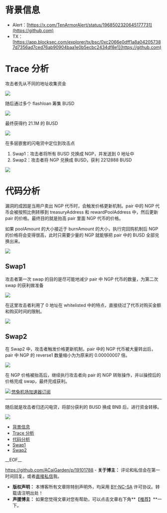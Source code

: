 # 背景信息

* Alert：[https://x.com/TenArmorAlert/status/1968502320645177731](https://github.com)
* TX：[https://app.blocksec.com/explorer/tx/bsc/0xc2066e0dff1a8a042057387d7356ad7ced76ab90904baa1e0b5ecbc2434df8e1](https://github.com)

# Trace 分析

攻击者先从不同的地址收集资金

[![](https://img2024.cnblogs.com/blog/1483609/202509/1483609-20250919220926844-1243867975.png)](https://img2024.cnblogs.com/blog/1483609/202509/1483609-20250919220926844-1243867975.png)

随后通过多个 flashloan 筹集 BUSD

[![](https://img2024.cnblogs.com/blog/1483609/202509/1483609-20250919220944226-879504120.png)](https://img2024.cnblogs.com/blog/1483609/202509/1483609-20250919220944226-879504120.png)

最终获得约 21.1M 的 BUSD

[![](https://img2024.cnblogs.com/blog/1483609/202509/1483609-20250919220957810-1009710658.png)](https://img2024.cnblogs.com/blog/1483609/202509/1483609-20250919220957810-1009710658.png)

在多层嵌套的闪电贷中定位到攻击点

1. Swap1：攻击者将所有 BUSD 兑换成 NGP，并发送到 0 地址中
2. Swap2：攻击者将 NGP 兑换成 BUSD，获利 2212888 BUSD

[![](https://img2024.cnblogs.com/blog/1483609/202509/1483609-20250919221027252-630477346.png)](https://img2024.cnblogs.com/blog/1483609/202509/1483609-20250919221027252-630477346.png)

# 代码分析

漏洞的成因是当用户卖出 NGP 代币时，会触发价格更新机制。pair 中的 NGP 代币会被按照比例转移到 treasuryAddress 和 rewardPoolAddress 中，然后更新 pair 的价格。最终目的就是抬高 pair 里面 NGP 代币的价格。

如果 poolAmount 的大小接近于 burnAmount 的大小，执行完回购机制后 NGP 的价格将会变得很高，此时只需要少量的 NGP 就能够把 pair 中的 BUSD 全部兑换出来。

[![](https://img2024.cnblogs.com/blog/1483609/202509/1483609-20250919221048953-365151837.png)](https://img2024.cnblogs.com/blog/1483609/202509/1483609-20250919221048953-365151837.png)

## Swap1

攻击者第一次 swap 的目的是尽可能地减少 pair 中 NGP 代币的数量，为第二次 swap 的获利做准备

[![](https://img2024.cnblogs.com/blog/1483609/202509/1483609-20250919221104205-285890959.png)](https://img2024.cnblogs.com/blog/1483609/202509/1483609-20250919221104205-285890959.png)

在这里攻击者利用了 0 地址在 whitelisted 中的特点，直接绕过了代币对购买金额和购买时间的限制。

[![](https://img2024.cnblogs.com/blog/1483609/202509/1483609-20250919221120064-799422527.png)](https://img2024.cnblogs.com/blog/1483609/202509/1483609-20250919221120064-799422527.png)

## Swap2

在 Swap2 中，攻击者触发价格更新机制，pair 中的 NGP 代币被大量转出后，pair 中 NGP 的 reverse1 数量缩小为为原来的 0.00000007 倍。

[![](https://img2024.cnblogs.com/blog/1483609/202509/1483609-20250919221144439-1277992.png)](https://img2024.cnblogs.com/blog/1483609/202509/1483609-20250919221144439-1277992.png)

在 NGP 价格被抬高后，继续执行攻击者向 pair 的 NGP 转账操作，并以操控后的价格完成 swap，最终完成获利。

[![](https://img2024.cnblogs.com/blog/1483609/202509/1483609-20250919221157952-629105006.png)](https://img2024.cnblogs.com/blog/1483609/202509/1483609-20250919221157952-629105006.png):[悠兔机场加速器订阅](https://www.baijiatu.com)

---

随后就是攻击者归还闪电贷，将部分获利的 BUSD 换成 BNB 后，进行资金转移。

[![](https://img2024.cnblogs.com/blog/1483609/202509/1483609-20250919221210953-791048741.png)](https://img2024.cnblogs.com/blog/1483609/202509/1483609-20250919221210953-791048741.png)

* [背景信息](#%E8%83%8C%E6%99%AF%E4%BF%A1%E6%81%AF)
* [Trace 分析](#trace-%E5%88%86%E6%9E%90)
* [代码分析](#%E4%BB%A3%E7%A0%81%E5%88%86%E6%9E%90)
* [Swap1](#swap1)
* [Swap2](#swap2)

\_\_EOF\_\_

https://github.com/ACaiGarden/p/19101788 - **关于博主：** 评论和私信会在第一时间回复。或者[直接私信](https://github.com)我。
- **版权声明：** 本博客所有文章除特别声明外，均采用 [BY-NC-SA](https://github.com "BY-NC-SA") 许可协议。转载请注明出处！
- **声援博主：** 如果您觉得文章对您有帮助，可以点击文章右下角**【[推荐](javascript:void(0);)】**一下。
